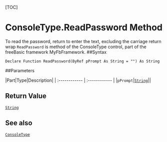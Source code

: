 [TOC]
# ConsoleType.ReadPassword Method
 To read the password, return to enter the text, excluding the carriage return wrap
`ReadPassword` is method of the ConsoleType control, part of the freeBasic framework MyFbFramework.
##Syntax
```freeBasic
Declare Function ReadPassword(ByRef pPrompt As String = "") As String
```

##Parameters

|Part|Type|Description|
| :------------ | :------------ |
|`pPrompt`|[`String`]("https://www.freebasic.net/wiki/KeyPgString")||

## Return Value
[`String`]("https://www.freebasic.net/wiki/KeyPgString")
## See also
[`ConsoleType`](ConsoleType.md)
